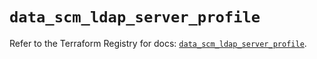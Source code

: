 # `data_scm_ldap_server_profile`

Refer to the Terraform Registry for docs: [`data_scm_ldap_server_profile`](https://registry.terraform.io/providers/paloaltonetworks/scm/1.0.2/docs/data-sources/ldap_server_profile).
